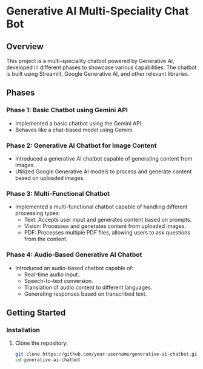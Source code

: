 # Generative AI Multi-Speciality Chat Bot

## Overview

This project is a multi-speciality chatbot powered by Generative AI, developed in different phases to showcase various capabilities. The chatbot is built using Streamlit, Google Generative AI, and other relevant libraries.

## Phases

### Phase 1: Basic Chatbot using Gemini API

- Implemented a basic chatbot using the Gemini API.
- Behaves like a chat-based model using Gemini.

### Phase 2: Generative AI Chatbot for Image Content

- Introduced a generative AI chatbot capable of generating content from images.
- Utilized Google Generative AI models to process and generate content based on uploaded images.

### Phase 3: Multi-Functional Chatbot

- Implemented a multi-functional chatbot capable of handling different processing types:
  - Text: Accepts user input and generates content based on prompts.
  - Vision: Processes and generates content from uploaded images.
  - PDF: Processes multiple PDF files, allowing users to ask questions from the content.

### Phase 4: Audio-Based Generative AI Chatbot

- Introduced an audio-based chatbot capable of:
  - Real-time audio input.
  - Speech-to-text conversion.
  - Translation of audio content to different languages.
  - Generating responses based on transcribed text.

## Getting Started

### Installation

1. Clone the repository:

   ```bash
   git clone https://github.com/your-username/generative-ai-chatbot.git
   cd generative-ai-chatbot
